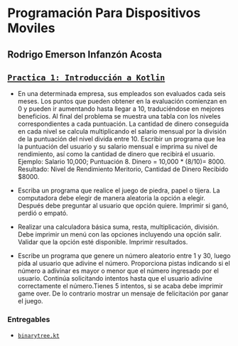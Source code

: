 # Programación Para Dispositivos Moviles

## Rodrigo Emerson Infanzón Acosta

## [`Practica 1: Introducción a Kotlin`](https://github.com/RodrigoStranger/dispositivos-moviles-25-1/tree/main/Practica%201%20-%20Introduccion%20a%20Kotlin)

- En una determinada empresa, sus empleados son evaluados cada seis meses. Los puntos que pueden obtener en la evaluación comienzan en 0 y pueden ir aumentando hasta llegar a 10, traduciéndose en mejores beneficios. Al final del problema se muestra una tabla con los niveles correspondientes a cada puntuación. La cantidad de dinero conseguida en cada nivel  se calcula multiplicando el salario mensual por la  división de la puntuación del nivel divida entre 10. Escribir un programa que lea la puntuación del usuario y su salario mensual e imprima su nivel de rendimiento, así como la cantidad de dinero que recibirá el usuario. Ejemplo: Salario 10,000; Puntuación 8. Dinero = 10,000 * (8/10)= 8000. Resultado: Nivel de Rendimiento Meritorio, Cantidad de Dinero Recibido $8000. 

- Escriba un programa que realice el juego de piedra, papel o tijera. La computadora debe elegir de manera aleatoria la opción a elegir. Después debe preguntar al usuario que opción quiere. Imprimir si ganó, perdió o empató.

- Realizar una calculadora  básica suma, resta, multiplicación, división. Debe imprimir un menú con las opciones incluyendo una opción salir. Validar que la opción esté disponible. Imprimir resultados.

- Escribe un programa que genere un número aleatorio entre 1 y 30, luego pida al usuario que adivine el número. Proporciona pistas indicando si el número a adivinar es mayor o menor que el número ingresado por el usuario. Continúa solicitando intentos hasta que el usuario adivine correctamente el número.Tienes 5 intentos, si se acaba debe imprimir game over. De lo contrario mostrar un mensaje de felicitación por ganar el juego.

### Entregables

- [`binarytree.kt`](./binarytrees/binarytree.cpp)
